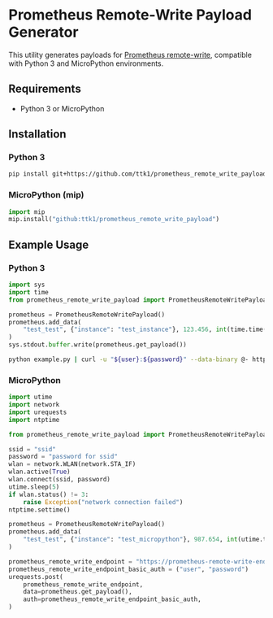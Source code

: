 # Prometheus Remote-Write Payload Generator

This utility generates payloads for [Prometheus remote-write](https://prometheus.io/docs/concepts/remote_write_spec/), compatible with Python 3 and MicroPython environments.

## Requirements

* Python 3 or MicroPython

## Installation

### Python 3

```sh
pip install git+https://github.com/ttk1/prometheus_remote_write_payload.git
```

### MicroPython (mip)

```py
import mip
mip.install("github:ttk1/prometheus_remote_write_payload")
```

## Example Usage

### Python 3

```py
import sys
import time
from prometheus_remote_write_payload import PrometheusRemoteWritePayload

prometheus = PrometheusRemoteWritePayload()
prometheus.add_data(
    "test_test", {"instance": "test_instance"}, 123.456, int(time.time() * 1000)
)
sys.stdout.buffer.write(prometheus.get_payload())
```

```sh
python example.py | curl -u "${user}:${password}" --data-binary @- https://${prometheus-remote-write-endpoint}
```

### MicroPython

```py
import utime
import network
import urequests
import ntptime

from prometheus_remote_write_payload import PrometheusRemoteWritePayload

ssid = "ssid"
password = "password for ssid"
wlan = network.WLAN(network.STA_IF)
wlan.active(True)
wlan.connect(ssid, password)
utime.sleep(5)
if wlan.status() != 3:
    raise Exception("network connection failed")
ntptime.settime()

prometheus = PrometheusRemoteWritePayload()
prometheus.add_data(
    "test_test", {"instance": "test_micropython"}, 987.654, int(utime.time() * 1000)
)

prometheus_remote_write_endpoint = "https://prometheus-remote-write-endpoint"
prometheus_remote_write_endpoint_basic_auth = ("user", "password")
urequests.post(
    prometheus_remote_write_endpoint,
    data=prometheus.get_payload(),
    auth=prometheus_remote_write_endpoint_basic_auth,
)
```

